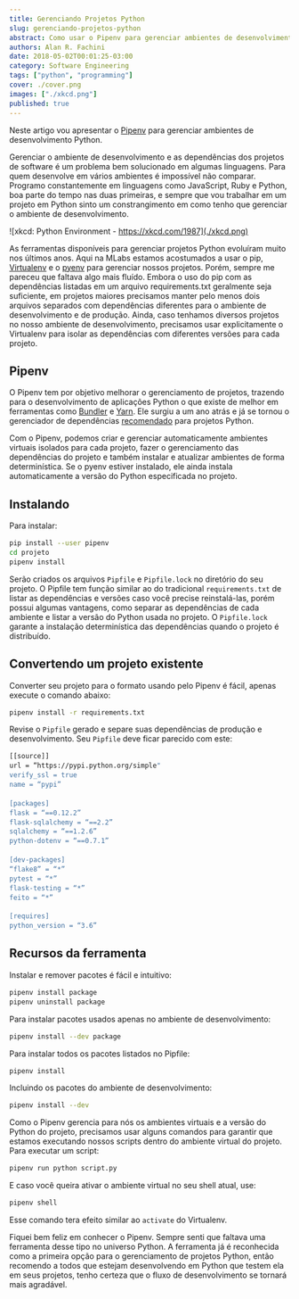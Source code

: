 ```yaml
---
title: Gerenciando Projetos Python
slug: gerenciando-projetos-python
abstract: Como usar o Pipenv para gerenciar ambientes de desenvolvimento Python.
authors: Alan R. Fachini
date: 2018-05-02T00:01:25-03:00
category: Software Engineering
tags: ["python", "programming"]
cover: ./cover.png
images: ["./xkcd.png"]
published: true
---
```


Neste artigo vou apresentar o [Pipenv](https://docs.pipenv.org/en/latest/) para gerenciar ambientes de desenvolvimento Python.

Gerenciar o ambiente de desenvolvimento e as dependências dos projetos de software é um problema bem solucionado em algumas linguagens. Para quem desenvolve em vários ambientes é impossível não comparar. Programo constantemente em linguagens como JavaScript, Ruby e Python, boa parte do tempo nas duas primeiras, e sempre que vou trabalhar em um projeto em Python sinto um constrangimento em como tenho que gerenciar o ambiente de desenvolvimento.

![xkcd: Python Environment - https://xkcd.com/1987](./xkcd.png)

As ferramentas disponíveis para gerenciar projetos Python evoluíram muito nos últimos anos. Aqui na MLabs estamos acostumados a usar o pip, [Virtualenv](https://virtualenv.pypa.io/en/stable/) e o [pyenv](https://github.com/pyenv/pyenv) para gerenciar nossos projetos. Porém, sempre me pareceu que faltava algo mais fluído. Embora o uso do pip com as dependências listadas em um arquivo requirements.txt geralmente seja suficiente, em projetos maiores precisamos manter pelo menos dois arquivos separados com dependências diferentes para o ambiente de desenvolvimento e de produção. Ainda, caso tenhamos diversos projetos no nosso ambiente de desenvolvimento, precisamos usar explicitamente o Virtualenv para isolar as dependências com diferentes versões para cada projeto.

## Pipenv

O Pipenv tem por objetivo melhorar o gerenciamento de projetos, trazendo para o desenvolvimento de aplicações Python o que existe de melhor em ferramentas como [Bundler](https://bundler.io/) e [Yarn](https://yarnpkg.com/en/). Ele surgiu a um ano atrás e já se tornou o gerenciador de dependências [recomendado](https://packaging.python.org/tutorials/managing-dependencies/#managing-dependencies) para projetos Python.

Com o Pipenv, podemos criar e gerenciar automaticamente ambientes virtuais isolados para cada projeto, fazer o gerenciamento das dependências do projeto e também instalar e atualizar ambientes de forma determinística. Se o pyenv estiver instalado, ele ainda instala automaticamente a versão do Python especificada no projeto.

## Instalando

Para instalar:

```bash
pip install --user pipenv
cd projeto
pipenv install
```

Serão criados os arquivos `Pipfile` e `Pipfile.lock` no diretório do seu projeto. O Pipfile tem função similar ao do tradicional `requirements.txt` de listar as dependências e versões caso você precise reinstalá-las, porém possui algumas vantagens, como separar as dependências de cada ambiente e listar a versão do Python usada no projeto. O `Pipfile.lock` garante a instalação determinística das dependências quando o projeto é distribuído.

## Convertendo um projeto existente

Converter seu projeto para o formato usando pelo Pipenv é fácil, apenas execute o comando abaixo:

```bash
pipenv install -r requirements.txt
```

Revise o `Pipfile` gerado e separe suas dependências de produção e desenvolvimento. Seu `Pipfile` deve ficar parecido com este:

```bash
[[source]]
url = “https://pypi.python.org/simple"
verify_ssl = true
name = “pypi”

[packages]
flask = “==0.12.2”
flask-sqlalchemy = “==2.2”
sqlalchemy = “==1.2.6”
python-dotenv = “==0.7.1”

[dev-packages]
“flake8” = “*”
pytest = “*”
flask-testing = “*”
feito = “*”

[requires]
python_version = “3.6”
```

## Recursos da ferramenta

Instalar e remover pacotes é fácil e intuitivo:

```bash
pipenv install package
pipenv uninstall package
```

Para instalar pacotes usados apenas no ambiente de desenvolvimento:

```bash
pipenv install --dev package
```

Para instalar todos os pacotes listados no Pipfile:

```bash
pipenv install
```

Incluindo os pacotes do ambiente de desenvolvimento:

```bash
pipenv install --dev
```

Como o Pipenv gerencia para nós os ambientes virtuais e a versão do Python do projeto, precisamos usar alguns comandos para garantir que estamos executando nossos scripts dentro do ambiente virtual do projeto. Para executar um script:

```bash
pipenv run python script.py
```

E caso você queira ativar o ambiente virtual no seu shell atual, use:

```bash
pipenv shell
```

Esse comando tera efeito similar ao `activate` do Virtualenv.

Fiquei bem feliz em conhecer o Pipenv. Sempre senti que faltava uma ferramenta desse tipo no universo Python. A ferramenta já é reconhecida como a primeira opção para o gerenciamento de projetos Python, então recomendo a todos que estejam desenvolvendo em Python que testem ela em seus projetos, tenho certeza que o fluxo de desenvolvimento se tornará mais agradável.
